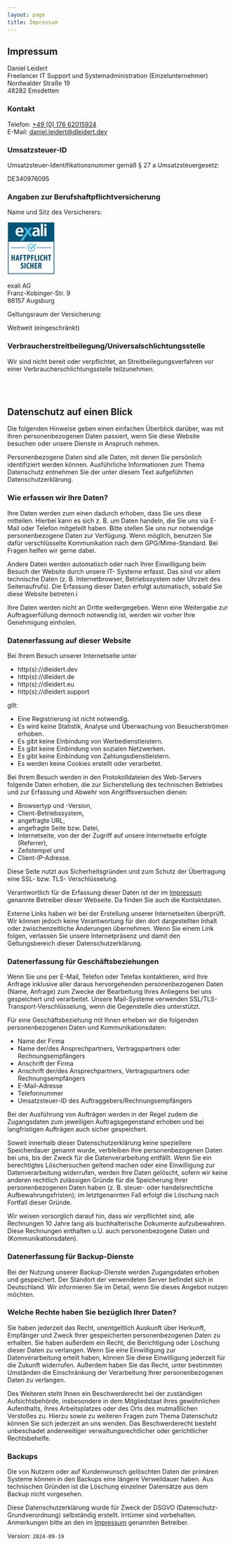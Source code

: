```yaml
---
layout: page
title: Impressum
---
```


<div class="col-lg-12 text-center">
        <h2 class="section-heading text-uppercase" id="impressum">Impressum</h2>
</div>

Daniel Leidert  
Freelancer IT Support und Systemadministration (Einzelunternehmer)  
Nordwalder Straße 19  
48282 Emsdetten  

### Kontakt

Telefon: <a href="tel:0049-176-62015924">+49 (0) 176 62015924</a>  
E-Mail: <a href="mailto:daniel.leidert@dleidert.dev">daniel.leidert@dleidert.dev</a>

### Umsatzsteuer-ID

Umsatzsteuer-Identifikationsnummer gemäß § 27 a Umsatzsteuergesetz:

DE340976095

### Angaben zur Berufshaftpflichtversicherung

Name und Sitz des Versicherers:  

<span class="float-right">[![Exali IT-Haftpflicht von Daniel Leidert](/assets/img/exali.png "Exali IT-Haftpflicht von Daniel Leidert")](https://www.exali.de/siegel/Daniel_Leidert)</span>

exali AG  
Franz-Kobinger-Str. 9  
86157 Augsburg  

Geltungsraum der Versicherung:  

Weltweit (eingeschränkt)  

### Verbraucherstreitbeilegung/Universalschlichtungsstelle

Wir sind nicht bereit oder verpflichtet, an Streitbeilegungsverfahren vor einer
Verbraucherschlichtungsstelle teilzunehmen.

<div class="col-lg-12 text-center">
	<br/><br/>
	<h2 class="section-heading text-uppercase" id="dsgvo">Datenschutz auf einen Blick</h2>
</div>

Die folgenden Hinweise geben einen einfachen Überblick darüber, was mit Ihren
personenbezogenen Daten passiert, wenn Sie diese Website besuchen oder unsere
Dienste in Anspruch nehmen.

Personenbezogene Daten sind alle Daten, mit denen Sie persönlich identifiziert
werden können. Ausführliche Informationen zum Thema Datenschutz entnehmen Sie
der unter diesem Text aufgeführten Datenschutzerklärung.

### Wie erfassen wir Ihre Daten?

Ihre Daten werden zum einen dadurch erhoben, dass Sie uns diese mitteilen.
Hierbei kann es sich z. B. um Daten handeln, die Sie uns via E-Mail oder
Telefon mitgeteilt haben. Bitte stellen Sie uns nur notwendige personenbezogene
Daten zur Verfügung. Wenn möglich, benutzen Sie dafür verschlüsselte
Kommunikation nach dem GPG/Mime-Standard. Bei Fragen helfen wir gerne dabei.

Andere Daten werden automatisch oder nach Ihrer Einwilligung beim Besuch der
Website durch unsere IT- Systeme erfasst. Das sind vor allem technische Daten
(z. B. Internetbrowser, Betriebssystem oder Uhrzeit des Seitenaufrufs). Die
Erfassung dieser Daten erfolgt automatisch, sobald Sie diese Website betreten.i

Ihre Daten werden nicht an Dritte weitergegeben. Wenn eine Weitergabe zur
Auftragserfüllung dennoch notwendig ist, werden wir vorher Ihre Genehmigung
einholen.

### Datenerfassung auf dieser Website

Bei Ihrem Besuch unserer Internetseite unter

  * http(s)://dleidert.dev
  * http(s)://dleidert.de
  * http(s)://dleidert.eu
  * http(s)://dleidert.support

gilt:

  * Eine Registrierung ist nicht notwendig.
  * Es wird keine Statistik, Analyse und Überwachung von Besucherströmen erhoben.
  * Es gibt keine Einbindung von Werbedienstleistern.
  * Es gibt keine Einbindung von sozialen Netzwerken.
  * Es gibt keine Einbindung von Zahlungsdienstleistern.
  * Es werden keine Cookies erstellt oder verarbeitet.

Bei Ihrem Besuch werden in den Protokolldateien des Web-Servers folgende Daten
erhoben, die zur Sicherstellung des technischen Betriebes und zur Erfassung und
Abwehr von Angriffsversuchen dienen:

  * Browsertyp und -Version,
  * Client-Betriebssystem,
  * angefragte URL,
  * angefragte Seite bzw. Datei,
  * Internetseite, von der der Zugriff auf unsere Internetseite erfolgte (Referrer),
  * Zeitstempel und
  * Client-IP-Adresse.

Diese Seite nutzt aus Sicherheitsgründen und zum Schutz der Übertragung
eine SSL- bzw. TLS- Verschlüsselung.

Verantwortlich für die Erfassung dieser Daten ist der im
[Impressum](#impressum) genannte Betreiber dieser Webseite. Da finden Sie auch
die Kontaktdaten.

Externe Links haben wir bei der Erstellung unserer Internetseiten überprüft.
Wir können jedoch keine Verantwortung für den dort dargestellten Inhalt oder
zwischenzeitliche Änderungen übernehmen. Wenn Sie einem Link folgen, verlassen
Sie unsere Internetpräsenz und damit den Geltungsbereich dieser
Datenschutzerklärung.

### Datenerfassung für Geschäftsbeziehungen

Wenn Sie uns per E-Mail, Telefon oder Telefax kontaktieren, wird Ihre Anfrage
inklusive aller daraus hervorgehenden personenbezogenen Daten (Name, Anfrage)
zum Zwecke der Bearbeitung Ihres Anliegens bei uns gespeichert und verarbeitet.
Unsere Mail-Systeme verwenden SSL/TLS-Transport-Verschlüsselung, wenn die
Gegenstelle dies unterstützt.

Für eine Geschäftsbeziehung mit Ihnen erheben wir die folgenden
personenbezogenen Daten und Kommunikationsdaten:

  * Name der Firma
  * Name der/des Ansprechpartners, Vertragspartners oder Rechnungsempfängers
  * Anschrift der Firma
  * Anschrift der/des Ansprechpartners, Vertragspartners oder Rechnungsempfängers
  * E-Mail-Adresse
  * Telefonnummer
  * Umsatzsteuer-ID des Auftraggebers/Rechnungsempfängers

Bei der Ausführung von Aufträgen werden in der Regel zudem die Zugangsdaten zum
jeweiligen Auftragsgegenstand erhoben und bei langfristigen Aufträgen auch
sicher gespeichert.

Soweit innerhalb dieser Datenschutzerklärung keine speziellere Speicherdauer
genannt wurde, verbleiben Ihre personenbezogenen Daten bei uns, bis der Zweck
für die Datenverarbeitung entfällt. Wenn Sie ein berechtigtes Löschersuchen
geltend machen oder eine Einwilligung zur Datenverarbeitung widerrufen, werden
Ihre Daten gelöscht, sofern wir keine anderen rechtlich zulässigen Gründe für
die Speicherung Ihrer personenbezogenen Daten haben (z. B. steuer- oder
handelsrechtliche Aufbewahrungsfristen); im letztgenannten Fall erfolgt die
Löschung nach Fortfall dieser Gründe.

Wir weisen vorsorglich darauf hin, dass wir verpflichtet sind, alle Rechnungen
10 Jahre lang als buchhalterische Dokumente aufzubewahren. Diese Rechnungen
enthalten u.U. auch personenbezogene Daten und (Kommunikationsdaten).

### Datenerfassung für Backup-Dienste

Bei der Nutzung unserer Backup-Dienste werden Zugangsdaten erhoben und
gespeichert. Der Standort der verwendeten Server befindet sich in Deutschland.
Wir informieren Sie im Detail, wenn Sie dieses Angebot nutzen möchten.

### Welche Rechte haben Sie bezüglich Ihrer Daten?

Sie haben jederzeit das Recht, unentgeltlich Auskunft über Herkunft, Empfänger
und Zweck Ihrer gespeicherten personenbezogenen Daten zu erhalten. Sie haben
außerdem ein Recht, die Berichtigung oder Löschung dieser Daten zu verlangen.
Wenn Sie eine Einwilligung zur Datenverarbeitung erteilt haben, können Sie
diese Einwilligung jederzeit für die Zukunft widerrufen. Außerdem haben Sie das
Recht, unter bestimmten Umständen die Einschränkung der Verarbeitung Ihrer
personenbezogenen Daten zu verlangen.

Des Weiteren steht Ihnen ein Beschwerderecht bei der zuständigen
Aufsichtsbehörde, insbesondere in dem Mitgliedstaat ihres gewöhnlichen
Aufenthalts, ihres Arbeitsplatzes oder des Orts des mutmaßlichen Verstoßes zu.
Hierzu sowie zu weiteren Fragen zum Thema Datenschutz können Sie sich jederzeit
an uns wenden. Das Beschwerderecht besteht unbeschadet anderweitiger
verwaltungsrechtlicher oder gerichtlicher Rechtsbehelfe.

### Backups

Die von Nutzern oder auf Kundenwunsch gelöschten Daten der primären Systeme
können in den Backups eine längere Verweildauer haben. Aus technischen Gründen
ist die Löschung einzelner Datensätze aus dem Backup nicht vorgesehen.

Diese Datenschutzerklärung wurde für Zweck der DSGVO
(Datenschutz-Grundverordnung) selbständig erstellt. Irrtümer sind vorbehalten.
Anmerkungen bitte an den im [Impressum](#impressum) genannten Betreiber.

Version: `2024-09-19`
